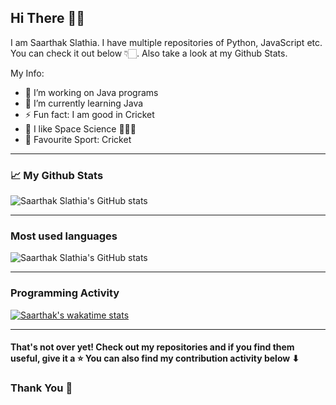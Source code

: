 ## Hi There 👋✨

I am Saarthak Slathia. I have multiple repositories of Python, JavaScript etc. You can check it out below 👇🏻. Also take a look at my Github Stats.

My Info:

- 🔭 I’m working on Java programs
- 🌱 I’m currently learning Java
- ⚡ Fun fact: I am good in Cricket
- 🚀 I like Space Science 👩🏻‍🚀
- 🏏 Favourite Sport: Cricket

---

### 📈 My Github Stats 

![Saarthak Slathia's GitHub stats](https://github-readme-stats.vercel.app/api?username=Saarthak-Slathia&bg_color=20,synthwave,highcontrast)

---

### Most used languages

![Saarthak Slathia's GitHub stats](https://github-readme-stats.vercel.app/api/top-langs?username=Saarthak-Slathia&hide=html,css,c&layout=compact)
 
---

### Programming Activity

[![Saarthak's wakatime stats](https://github-readme-stats.vercel.app/api/wakatime?username=Saarthak_Slathia)](https://github.com/anuraghazra/github-readme-stats)

---

#### That's not over yet! Check out my repositories and if you find them useful, give it a ⭐ You can also find my contribution activity below ⬇
### Thank You 🎉

